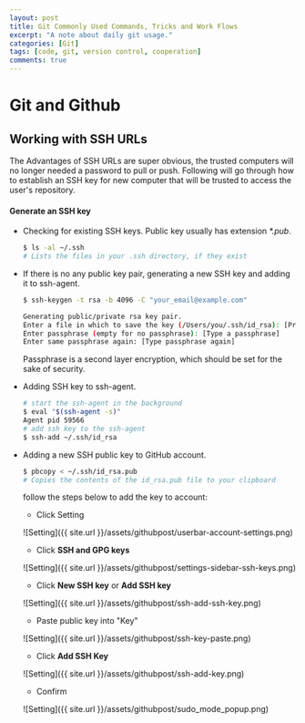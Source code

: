 ```yaml
---
layout: post
title: Git Commonly Used Commands, Tricks and Work Flows
excerpt: "A note about daily git usage."
categories: [Git]
tags: [code, git, version control, cooperation]
comments: true
---
```


# Git and Github

## Working with SSH URLs

The Advantages of SSH URLs are super obvious, the trusted computers will no longer needed a password to pull or push. Following will go through how to establish an SSH key for new computer that will be trusted to access the user's repository.

#### Generate an SSH key

- Checking for existing SSH keys. Public key usually has extension _*.pub_.  

  ```bash  
  $ ls -al ~/.ssh
  # Lists the files in your .ssh directory, if they exist
  ```

- If there is no any public key pair, generating a new SSH key and adding it to ssh-agent.  

  ```bash  
  $ ssh-keygen -t rsa -b 4096 -C "your_email@example.com"

  Generating public/private rsa key pair.
  Enter a file in which to save the key (/Users/you/.ssh/id_rsa): [Press enter]
  Enter passphrase (empty for no passphrase): [Type a passphrase]
  Enter same passphrase again: [Type passphrase again]
  ```  
  Passphrase is a second layer encryption, which should be set for the sake of security.

- Adding SSH key to ssh-agent.  

  ```bash  
  # start the ssh-agent in the background
  $ eval "$(ssh-agent -s)"
  Agent pid 59566
  # add ssh key to the ssh-agent
  $ ssh-add ~/.ssh/id_rsa
  ```

- Adding a new SSH public key to GitHub account.

  ```bash  
  $ pbcopy < ~/.ssh/id_rsa.pub
  # Copies the contents of the id_rsa.pub file to your clipboard
  ```

  follow the steps below to add the key to account:

  - Click Setting  

  ![Setting]({{ site.url }}/assets/githubpost/userbar-account-settings.png)

  - Click **SSH and GPG keys**  

  ![Setting]({{ site.url }}/assets/githubpost/settings-sidebar-ssh-keys.png)

  - Click **New SSH key** or **Add SSH key**  

  ![Setting]({{ site.url }}/assets/githubpost/ssh-add-ssh-key.png)

  - Paste public key into "Key"

  ![Setting]({{ site.url }}/assets/githubpost/ssh-key-paste.png)

  - Click **Add SSH Key**

  ![Setting]({{ site.url }}/assets/githubpost/ssh-add-key.png)

  - Confirm
  
  ![Setting]({{ site.url }}/assets/githubpost/sudo_mode_popup.png)
